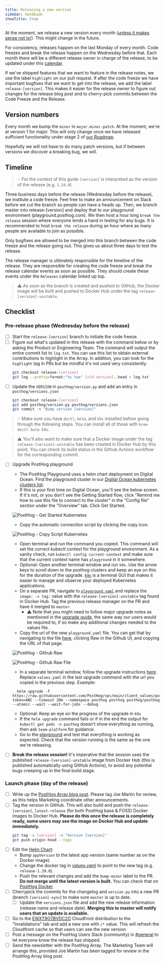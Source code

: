 ```yaml
---
title: Releasing a new version
sidebar: Handbook
showTitle: true
---
```


At the moment, we release a new version every month ([unless it makes sense not to!](/blog/we-ship-whenever)). This might change in the future.

For consistency, releases happen on the last Monday of every month. Code freezes and break the release happen on the Wednesday before that. Each month there will be a different release owner in charge of the release, to be updated under this [calendar](https://calendar.google.com/calendar/embed?src=c_n8hc1iedb0k8gqhuiv83jolm50%40group.calendar.google.com&ctz=America%2FNew_York).

If we've shipped features that we want to feature in the release notes, we use the label `highlight` on our pull request. If after the code freeze we have important bugfixes that we want to get into the release, we add the label `release-[version]`. This makes it easier for the release owner to figure out changes for the release blog post and to cherry-pick commits between the Code Freeze and the Release.

## Version numbers

Every month we bump the `minor` in `major.minor.patch`. At the moment, we're at version 1 for major. This will only change once we have released sufficient functionality under stage 2 of [our Roadmap](/handbook/strategy/roadmap/).

Hopefully we will not have to do many patch versions, but if between versions we discover a breaking bug, we will.

## Timeline

> 💡 For the context of this guide `[version]` is interpreted as the version of the release (e.g. `1.29.0`).

Three business days before the release (Wednesday before the release), we institute a code freeze. Feel free to make an announcement on Slack before we cut the branch so people can have a heads up. Then, we branch master into release-[version] and deploy that to our playground environment (playground.posthog.com). We then host a hour long `break the release` session where everyone lends a hand in testing for any bugs. It is recommended to host `break the release` during an hour where as many people are available to join as possible.

Only bugfixes are allowed to be merged into this branch between the code freeze and the release going out. This gives us about three days to test the release.

The release manager is ultimately responsible for the timeline of the release. They are responsible for creating the code freeze and break the release calendar events as soon as possible. They should create these events under the `Releases` calendar linked up top.

<blockquote class="warning-note">
⚠️ As soon as the branch is created and pushed to GitHub, the Docker image will be built and pushed to Docker Hub under the tag <code>release-[version]-unstable</code>.
</blockquote>

## Checklist


### Pre-release phase (Wednesday before the release)

- [ ] Start the `release-[version]` branch to initiate the code freeze.
- [ ] Figure out what's updated in this release with the command below or by asking the Product or Engineering Team. The command will output the entire commit list to `log.txt`. You can use this list to obtain external contributions to highlight in the Array. In addition, you can look for the `highlight` tag in PRs but be mindful it's not used very consistently.
  ```bash
  git checkout release-[version]
  git log --pretty=format:"%s %ae" [old-version]..head > log.txt
  ```
- [ ] Update the `VERSION` in `posthog/version.py` and add an entry in `posthog/versions.json`
  ```bash
  git checkout release-[version]
  git add posthog/version.py posthog/versions.json
  git commit -m "Bump version [version]"
  ```
  
> 💡 Make sure you have `doctl`, `helm`, and `k9s` installed before going through the following steps. You can install all of these with `brew doctl helm k9s`.

> ⚠️ You'll also want to make sure that a Docker image under the tag `release-[version]-unstable` has been created in Docker Hub by this point. You can check its build status in the Github Actions workflow for the corresponding commit.

- [ ] Upgrade PostHog playground
    - The PostHog Playground uses a helm chart deployment on Digital Ocean. Find the playground cluster in our [Digital Ocean kubernetes clusters list](https://cloud.digitalocean.com/kubernetes/clusters?i=7cfa7c).
    - If this is your first time on Digital Ocean, you'll see the below screen. If it's not, or you don't see the Getting Started flow, click "Remind me how to use this file to connect to the cluster" in the "Config file" section under the "Overview" tab. Click Get Started.

  ![PostHog - Get Started Kubernetes](../../images/05/digital_ocean_release_01.png)

    - Copy the automatic connection script by clicking the copy icon.
  
  ![PostHog - Copy Script Kubernetes](../../images/05/digital_ocean_release_02.png)

    - Open terminal and run the command you copied. This command will set the correct kubectl context for the playground environment. As a sanity check, run `kubectl config current-context` and make sure that the current context name has `playground` in it somewhere.
    - Optional: Open another terminal window and run `k9s`. Use the arrow keys to scroll down to the posthog clusters and keep an eye on this for the duration of the upgrade. [`k9s`](https://k9scli.io/) is a terminal GUI that makes it easier to manage and observe your deployed Kubernetes applications.
    - On a separate PR, navigate to [`playground.yaml`](https://github.com/PostHog/vpc/blob/main/client_values/posthog/playground.yaml) and replace the `image: -> tag:` value with the `release-[version]-unstable` tag found in Docker Hub. Tag the previous release manager on the PR and have it merged to `master`.
        - ⚠️ Note that you might need to follow major upgrade notes as mentioned in the [upgrade guide](https://posthog.com/docs/self-host/deploy/digital-ocean#upgrading-the-chart), the same way our users would be required to, if so make any additional changes needed to the values file.
    - Copy the url of the new `playground.yaml` file. You can get that by navigating to the file [here](https://github.com/PostHog/vpc/blob/main/client_values/posthog/playground.yaml), clicking Raw in the Github UI, and copying the URL of that page.

  ![PostHog - Github Raw](../../images/05/release_playground_raw_github.png)

  ![PostHog - Github Raw File](../../images/05/release_playground_raw_file.png)
  
    - In a separate terminal window, follow the upgrade instructions [here](https://posthog.com/docs/self-host/deploy/digital-ocean#upgrading-the-chart). Replace `values.yaml` in the last upgrade command with the url you copied in the previous step. Example:

  ```shell
    helm upgrade -f https://raw.githubusercontent.com/PostHog/vpc/main/client_values/posthog/playground.yaml?token=ABC --timeout 20m --namespace posthog posthog posthog/posthog --atomic --wait --wait-for-jobs --debug
  ```

    - Optional: Keep an eye on the progress of the upgrade in `k9s`
    - If the `helm upgrade` command fails or if in the end the output for `kubectl get pods -n posthog` doesn't show everything as running, then ask `team-platform` for guidance.
    - Go to the [playground](https://playground.posthog.net/) and test that everything is working as expected. Check that the version running is the same as the one we're releasing.


- [ ] **Break the release session!** It's imperative that the session uses the published `release-[version]-unstable` image from Docker Hub (this is published automatically using GitHub Actions), to avoid any potential bugs creeping up in the final build stage.

### Launch phase (day of the release)
- [ ] Write up the [PostHog Array blog post](/handbook/growth/marketing/blog#posthog-array). Please tag Joe Martin for review, as this helps Marketing coordinate other announcements. 
- [ ] Tag the version in GitHub. This will also build and push the `release-[version]`, `latest-release` (for both PostHog base & FOSS) Docker images to Docker Hub. **Please do this once the release is completely ready, some users may see the image on Docker Hub and update immediately.**
  ```bash
  git tag -a [version] -m "Version [version]"
  git push origin head --tags
  ```
- [ ] Edit the [Helm Chart](https://github.com/PostHog/charts-clickhouse):
    - Bump `appVersion` to the latest app version (same number as on the Docker image).
    - Change the docker tag in [values.yaml](https://github.com/PostHog/charts-clickhouse/blob/main/charts/posthog/values.yaml) to point to the new tag (e.g. `release-1.29.0`).
    - Push the relevant changes and add the `bump-minor` label to the PR. **Do not merge until the latest version is built.** You can check that on [PostHog Docker](https://hub.docker.com/r/posthog/posthog/tags)
- [ ] Cherrypick the commits for the changelog and `version.py` into a new PR (branch `[version]-sync`) to make sure `master` is up to date.
  - [ ] Update the `versions.json` file and add the new release information (release name and release date). **Merging this to master will notify users that an update is available.**
- [ ] Go to the [EWXT9O7BVDC2O](https://console.aws.amazon.com/cloudfront/v3/home?region=us-east-2#/distributions/EWXT9O7BVDC2O) Cloudfront distribution to the "Invalidations" tab and add a new one with `/*` value. This will refresh the Cloudfront cache so that users can see the new version.
- [ ] Post a message on the PostHog Users Slack (community) in [#general](https://posthogusers.slack.com/archives/CT7HXDEG3) to let everyone know the release has shipped.
- [ ] Send the newsletter with the PostHog Array. The Marketing Team will arrange this, provided Joe Martin has been tagged for review in the PostHog Array blog post. 